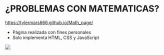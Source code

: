 # ¿PROBLEMAS CON MATEMATICAS?
https://tylermars666.github.io/Math_page/
- Página realizada con fines personales
- Solo implementa HTML, CSS y JavaScript


![](https://i.imgur.com/9zYjn9N.png)


